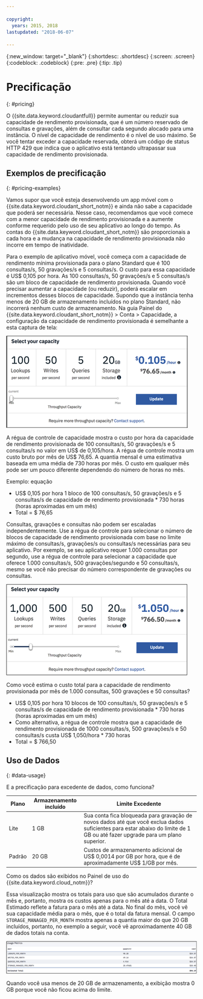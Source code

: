 ```yaml
---

copyright:
  years: 2015, 2018
lastupdated: "2018-06-07"

---
```


{:new_window: target="_blank"}
{:shortdesc: .shortdesc}
{:screen: .screen}
{:codeblock: .codeblock}
{:pre: .pre}
{:tip: .tip}

<!-- Acrolinx: 2018-06-07 -->

# Precificação
{: #pricing}

O {{site.data.keyword.cloudantfull}} permite aumentar ou reduzir sua capacidade de rendimento
provisionada, que é um número reservado de consultas e gravações, além de consultar cada segundo alocado
para uma instância. O nível de capacidade de rendimento é o nível de uso máximo. Se você tentar
exceder a capacidade reservada, obterá um código de status HTTP 429 que indica que o
aplicativo está tentando ultrapassar sua capacidade de rendimento provisionada.


## Exemplos de precificação 
{: #pricing-examples}

Vamos supor que você esteja desenvolvendo um app móvel com o {{site.data.keyword.cloudant_short_notm}} e ainda não sabe a capacidade
que poderá ser necessária. Nesse caso, recomendamos que você comece com a menor capacidade de rendimento
provisionada e a aumente conforme requerido pelo uso de seu aplicativo ao longo do tempo. As contas do {{site.data.keyword.cloudant_short_notm}}
são proporcionais a cada hora e a mudança na capacidade de rendimento provisionada não incorre em tempo de inatividade. 

Para o exemplo de aplicativo móvel, você começa com a capacidade de rendimento mínima provisionada para
o plano Standard que é 100 consultas/s, 50 gravações/s e 5 consultas/s. O custo para
essa capacidade é US$ 0,105 por hora. As 100 consultas/s, 50 gravações/s e 5 consultas/s são
um bloco de capacidade de rendimento provisionada. Quando você precisar aumentar a capacidade (ou reduzir), poderá
escalar em incrementos desses blocos de capacidade. Supondo que a instância tenha menos de
20 GB de armazenamento incluídos no plano Standard, não incorrerá nenhum custo de armazenamento. Na guia
Painel do {{site.data.keyword.cloudant_short_notm}} > Conta > Capacidade, a
configuração da capacidade de rendimento provisionada é semelhante a esta captura de tela:

![Guia Capacidade do painel do {{site.data.keyword.cloudant_short_notm}}](../images/cloudant-dashboard.png)

A régua de controle de capacidade mostra o custo por hora da capacidade de rendimento provisionada de 100 consultas/s, 50 gravações/s e 5 consultas/s no valor em US$ de 0,105/hora. A régua de controle mostra um custo bruto por mês de US$ 76,65. A quantia mensal é uma estimativa baseada em uma média de 730 horas por mês. O custo em qualquer mês pode ser um pouco diferente dependendo do número de horas no mês.

Exemplo: equação 

- US$ 0,105 por hora 1 bloco de 100 consultas/s, 50 gravações/s e 5 consultas/s de capacidade de rendimento provisionada * 730 horas (horas aproximadas em um mês)
- Total = $ 76,65

Consultas, gravações e consultas não podem ser escaladas independentemente. Use a régua de controle para selecionar o número de blocos de capacidade de rendimento provisionada com base no limite máximo de consultas/s, gravações/s ou consultas/s necessárias para seu aplicativo. Por exemplo, se seu aplicativo requer 1.000 consultas por segundo, use a régua de controle para selecionar a capacidade que oferece 1.000 consultas/s, 500 gravações/segundo e 50 consultas/s, mesmo se você não precisar do número correspondente de gravações ou consultas.

![Guia Capacidade do painel do {{site.data.keyword.cloudant_short_notm}} com mais capacidade selecionada](../images/cloudant-gran-tuning.png)

Como você estima o custo total para a capacidade de rendimento provisionada por mês de 1.000 consultas, 500 gravações e 50 consultas? 

- US$ 0,105 por hora 10 blocos de 100 consultas/s, 50 gravações/s e 5 consultas/s de capacidade de rendimento provisionada * 730 horas (horas aproximadas em um mês)
- Como alternativa, a régua de controle mostra que a capacidade de rendimento provisionada de 1000 consultas/s, 500 gravações/s e 50 consultas/s custa US$ 1,050/hora * 730 horas
- Total = $ 766,50

## Uso de Dados 
{: #data-usage}

E a precificação para excedente de dados, como funciona?

Plano | Armazenamento incluído | Limite Excedente
-----|------------------|--------------
Lite | 1 GB |  Sua conta fica bloqueada para gravação de novos dados até que você exclua dados suficientes para estar abaixo do limite de 1 GB ou até fazer upgrade para um plano superior.
Padrão | 20 GB | Custos de armazenamento adicional de US$ 0,0014 por GB por hora, que é de aproximadamente US$ 1/GB por mês.

Como os dados são exibidos no Painel de uso do {{site.data.keyword.cloud_notm}}?

Essa visualização mostra os totais para uso que são acumulados durante o mês e, portanto, mostra os custos apenas para o mês até a data. O Total Estimado reflete a fatura para o mês até a data. No final do mês, você vê sua capacidade média para o mês, que é o total da fatura mensal. O campo `STORAGE_MANAGED_PER_MONTH` mostra apenas a quantia maior do que 20 GB incluídos, portanto, no exemplo a seguir, você vê aproximadamente 40 GB de dados totais na conta.  

![Visualização de métricas de uso do Painel do {{site.data.keyword.cloudant_short_notm}} com ARMAZENAMENTO GERENCIADO POR MÊS mais alto](../images/usage-dashboard1.png)

Quando você usa menos de 20 GB de armazenamento, a exibição mostra 0 GB porque você não ficou acima do limite.
